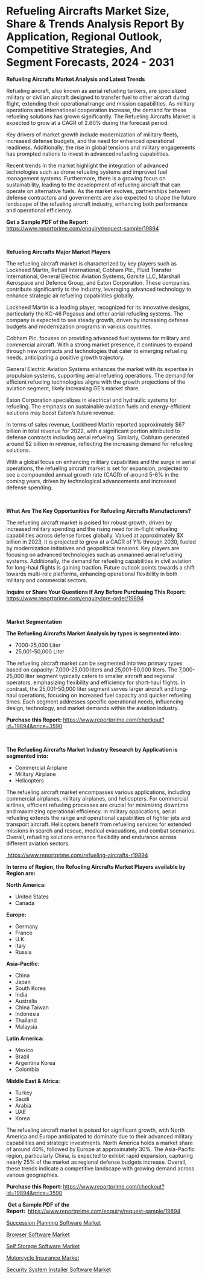 <p><h1>Refueling Aircrafts Market Size, Share & Trends Analysis Report By Application, Regional Outlook, Competitive Strategies, And Segment Forecasts, 2024 - 2031</h1></p><p><strong>Refueling Aircrafts Market Analysis and Latest Trends</strong></p>
<p><p>Refueling aircraft, also known as aerial refueling tankers, are specialized military or civilian aircraft designed to transfer fuel to other aircraft during flight, extending their operational range and mission capabilities. As military operations and international cooperation increase, the demand for these refueling solutions has grown significantly. The Refueling Aircrafts Market is expected to grow at a CAGR of 2.60% during the forecast period.</p><p>Key drivers of market growth include modernization of military fleets, increased defense budgets, and the need for enhanced operational readiness. Additionally, the rise in global tensions and military engagements has prompted nations to invest in advanced refueling capabilities. </p><p>Recent trends in the market highlight the integration of advanced technologies such as drone refueling systems and improved fuel management systems. Furthermore, there is a growing focus on sustainability, leading to the development of refueling aircraft that can operate on alternative fuels. As the market evolves, partnerships between defense contractors and governments are also expected to shape the future landscape of the refueling aircraft industry, enhancing both performance and operational efficiency.</p></p>
<p><strong>Get a Sample PDF of the Report:&nbsp;</strong> <a href="https://www.reportprime.com/enquiry/request-sample/19894?utm_campaign=1833&utm_medium=2&utm_source=Github&utm_content=ia&utm_term=23112024&utm_id=refueling-aircrafts">https://www.reportprime.com/enquiry/request-sample/19894</a></p>
<p>&nbsp;</p>
<p><strong>Refueling Aircrafts Major Market Players</strong></p>
<p><p>The refueling aircraft market is characterized by key players such as Lockheed Martin, Refuel International, Cobham Plc., Fluid Transfer International, General Electric Aviation Systems, Garsite LLC, Marshall Aerospace and Defence Group, and Eaton Corporation. These companies contribute significantly to the industry, leveraging advanced technology to enhance strategic air refueling capabilities globally.</p><p>Lockheed Martin is a leading player, recognized for its innovative designs, particularly the KC-46 Pegasus and other aerial refueling systems. The company is expected to see steady growth, driven by increasing defense budgets and modernization programs in various countries.</p><p>Cobham Plc. focuses on providing advanced fuel systems for military and commercial aircraft. With a strong market presence, it continues to expand through new contracts and technologies that cater to emerging refueling needs, anticipating a positive growth trajectory.</p><p>General Electric Aviation Systems enhances the market with its expertise in propulsion systems, supporting aerial refueling operations. The demand for efficient refueling technologies aligns with the growth projections of the aviation segment, likely increasing GE’s market share.</p><p>Eaton Corporation specializes in electrical and hydraulic systems for refueling. The emphasis on sustainable aviation fuels and energy-efficient solutions may boost Eaton’s future revenue.</p><p>In terms of sales revenue, Lockheed Martin reported approximately $67 billion in total revenue for 2022, with a significant portion attributed to defense contracts including aerial refueling. Similarly, Cobham generated around $2 billion in revenue, reflecting the increasing demand for refueling solutions. </p><p>With a global focus on enhancing military capabilities and the surge in aerial operations, the refueling aircraft market is set for expansion, projected to see a compounded annual growth rate (CAGR) of around 5-6% in the coming years, driven by technological advancements and increased defense spending.</p></p>
<p>&nbsp;</p>
<p><strong>What Are The Key Opportunities For Refueling Aircrafts Manufacturers?</strong></p>
<p><p>The refueling aircraft market is poised for robust growth, driven by increased military spending and the rising need for in-flight refueling capabilities across defense forces globally. Valued at approximately $X billion in 2023, it is projected to grow at a CAGR of Y% through 2030, fueled by modernization initiatives and geopolitical tensions. Key players are focusing on advanced technologies such as unmanned aerial refueling systems. Additionally, the demand for refueling capabilities in civil aviation for long-haul flights is gaining traction. Future outlook points towards a shift towards multi-role platforms, enhancing operational flexibility in both military and commercial sectors.</p></p>
<p><strong>Inquire or Share Your Questions If Any Before Purchasing This Report:</strong> <a href="https://www.reportprime.com/enquiry/pre-order/19894?utm_campaign=1833&utm_medium=2&utm_source=Github&utm_content=ia&utm_term=23112024&utm_id=refueling-aircrafts">https://www.reportprime.com/enquiry/pre-order/19894</a></p>
<p>&nbsp;</p>
<p><strong>Market Segmentation</strong></p>
<p><strong>The Refueling Aircrafts Market Analysis by types is segmented into:</strong></p>
<p><ul><li>7000-25,000 Liter</li><li>25,001-50,000 Liter</li></ul></p>
<p><p>The refueling aircraft market can be segmented into two primary types based on capacity: 7,000-25,000 liters and 25,001-50,000 liters. The 7,000-25,000 liter segment typically caters to smaller aircraft and regional operators, emphasizing flexibility and efficiency for short-haul flights. In contrast, the 25,001-50,000 liter segment serves larger aircraft and long-haul operations, focusing on increased fuel capacity and quicker refueling times. Each segment addresses specific operational needs, influencing design, technology, and market demands within the aviation industry.</p></p>
<p><strong>Purchase this Report:&nbsp;</strong><a href="https://www.reportprime.com/checkout?id=19894&price=3590&utm_campaign=1833&utm_medium=2&utm_source=Github&utm_content=ia&utm_term=23112024&utm_id=refueling-aircrafts">https://www.reportprime.com/checkout?id=19894&price=3590</a></p>
<p>&nbsp;</p>
<p><strong>The Refueling Aircrafts Market Industry Research by Application is segmented into:</strong></p>
<p><ul><li>Commercial Airplane</li><li>Military Airplane</li><li>Helicopters</li></ul></p>
<p><p>The refueling aircraft market encompasses various applications, including commercial airplanes, military airplanes, and helicopters. For commercial airlines, efficient refueling processes are crucial for minimizing downtime and maximizing operational efficiency. In military applications, aerial refueling extends the range and operational capabilities of fighter jets and transport aircraft. Helicopters benefit from refueling services for extended missions in search and rescue, medical evacuations, and combat scenarios. Overall, refueling solutions enhance flexibility and endurance across different aviation sectors.</p></p>
<p><a href="https://www.reportprime.com/refueling-aircrafts-r19894?utm_campaign=1833&utm_medium=2&utm_source=Github&utm_content=ia&utm_term=23112024&utm_id=refueling-aircrafts">&nbsp;https://www.reportprime.com/refueling-aircrafts-r19894</a></p>
<p><strong>In terms of Region, the Refueling Aircrafts Market Players available by Region are:</strong></p>
<p>
    <p> <strong> North America: </strong>
        <ul>
            <li>United States</li>
            <li>Canada</li>
        </ul>
        </p> 
    <p> <strong> Europe: </strong>
        <ul>
            <li>Germany</li>
            <li>France</li>
            <li>U.K.</li>
            <li>Italy</li>
            <li>Russia</li>
        </ul>
        </p> 
    <p> <strong> Asia-Pacific: </strong>
        <ul>
            <li>China</li>
            <li>Japan</li>
            <li>South Korea</li>
            <li>India</li>
            <li>Australia</li>
            <li>China Taiwan</li>
            <li>Indonesia</li>
            <li>Thailand</li>
            <li>Malaysia</li>
        </ul>
        </p> 
    <p> <strong> Latin America: </strong>
        <ul>
            <li>Mexico</li>
            <li>Brazil</li>
            <li>Argentina Korea</li>
            <li>Colombia</li>
        </ul>
        </p> 
    <p> <strong> Middle East & Africa: </strong>
        <ul>
            <li>Turkey</li>
            <li>Saudi</li>
            <li>Arabia</li>
            <li>UAE</li>
            <li>Korea</li>
        </ul>
    </p>
    </p>
<p><p>The refueling aircraft market is poised for significant growth, with North America and Europe anticipated to dominate due to their advanced military capabilities and strategic investments. North America holds a market share of around 40%, followed by Europe at approximately 30%. The Asia-Pacific region, particularly China, is expected to exhibit rapid expansion, capturing nearly 25% of the market as regional defense budgets increase. Overall, these trends indicate a competitive landscape with growing demand across various geographies.</p></p>
<p><strong>Purchase this Report: </strong><a href="https://www.reportprime.com/checkout?id=19894&price=3590&utm_campaign=1833&utm_medium=2&utm_source=Github&utm_content=ia&utm_term=23112024&utm_id=refueling-aircrafts">https://www.reportprime.com/checkout?id=19894&price=3590</a></p>
<p>&nbsp;<strong>Get a Sample PDF of the Report:&nbsp;&nbsp;</strong><a href="https://www.reportprime.com/enquiry/request-sample/19894?utm_campaign=1833&utm_medium=2&utm_source=Github&utm_content=ia&utm_term=23112024&utm_id=refueling-aircrafts">https://www.reportprime.com/enquiry/request-sample/19894</a></p>
<p><strong></strong></p>
<p><p><a href="https://www.linkedin.com/pulse/succession-planning-software-industry-research-report-global-yrvdc?utm_campaign=1833&utm_medium=2&utm_source=Github&utm_content=ia&utm_term=23112024&utm_id=refueling-aircrafts">Succession Planning Software Market</a></p><p><a href="https://issuu.com/reportprime-2/docs/browser-software-market-size-2030.p_4967f841591ae4?utm_campaign=1833&utm_medium=2&utm_source=Github&utm_content=ia&utm_term=23112024&utm_id=refueling-aircrafts">Browser Software Market</a></p><p><a href="https://www.linkedin.com/pulse/self-storage-software-markets-comprehensive-analysis-which-includes-xtqnc?utm_campaign=1833&utm_medium=2&utm_source=Github&utm_content=ia&utm_term=23112024&utm_id=refueling-aircrafts">Self Storage Software Market</a></p><p><a href="https://issuu.com/reportprime-2/docs/motorcycle-insurance-market-size-20_7fa887428adb9b?utm_campaign=1833&utm_medium=2&utm_source=Github&utm_content=ia&utm_term=23112024&utm_id=refueling-aircrafts">Motorcycle Insurance Market</a></p><p><a href="https://www.linkedin.com/pulse/security-system-installer-software-market-sizeshare-recent-development-oyqmc?utm_campaign=1833&utm_medium=2&utm_source=Github&utm_content=ia&utm_term=23112024&utm_id=refueling-aircrafts">Security System Installer Software Market</a></p></p>